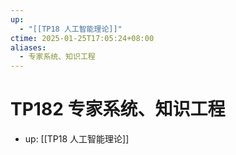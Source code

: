 ```yaml
---
up:
  - "[[TP18 人工智能理论]]"
ctime: 2025-01-25T17:05:24+08:00
aliases:
  - 专家系统、知识工程
---
```


# TP182 专家系统、知识工程

- up: [[TP18 人工智能理论]]
